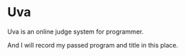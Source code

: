 # Uva
Uva is an online judge system for programmer.

And I will record my passed program and title in this place.
